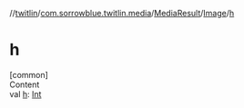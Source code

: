 //[twitlin](../../../index.md)/[com.sorrowblue.twitlin.media](../../index.md)/[MediaResult](../index.md)/[Image](index.md)/[h](h.md)



# h  
[common]  
Content  
val [h](h.md): [Int](https://kotlinlang.org/api/latest/jvm/stdlib/kotlin/-int/index.html)  



